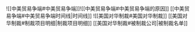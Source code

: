 ![[中美贸易争端#中美贸易争端]]![[中美贸易争端#中美贸易争端的原因]]
  [[中美贸易争端#中美贸易争端时间线|时间线]]
![[美国对华制裁#美国对华制裁]]
[[美国对华制裁#制裁项目明细|制裁项目明细]]
[[美国对华制裁#被制裁公司|被制裁名单]]

